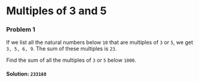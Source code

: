 # Multiples of 3 and 5
### Problem 1


If we list all the natural numbers below `10` that are multiples of `3` or `5`, we get `3, 5, 6, 9`.
The sum of these multiples is `23`.

Find the sum of all the multiples of `3` or `5` below `1000`.


#### Solution: `233168`
